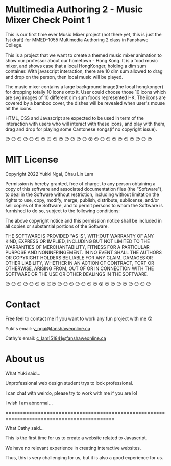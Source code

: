 # Multimedia Authoring 2 - Music Mixer Check Point 1

This is our first time ever Music Mixer project (not there yet, this is just the 1st draft) for MMED-1055 Multimedia Authoring 2 class in Fanshawe College.

This is a project that we want to create a themed music mixer animation to show our professor about our hometown - Hong Kong. It is a food music mixer, and shows case that a local HongKonger, holding a dim sum container. With javascript interaction, there are 10 dim sum allowed to drag and drop on the person, then local music will be played.

The music mixer contains a large background image(the local hongkonger) for dropping totally 10 icons onto it. User could choose those 10 icons which are svg images of 10 different dim sum foods represented HK. The icons are covered by a bamboo cover, the dishes will be revealed when user's mouse hit the icons.

HTML, CSS and Javascript are expected to be used in term of the interaction with users who will interact with these icons, and play with them, drag and drop for playing some Cantonese songs(if no copyright issue).

:no_mouth: :no_mouth: :no_mouth: :no_mouth: :no_mouth: :no_mouth: :no_mouth: :no_mouth: :no_mouth: :no_mouth: :no_mouth: :no_mouth: :no_mouth: :no_mouth:  :kissing_smiling_eyes: :no_mouth: :no_mouth: :no_mouth: :no_mouth: :no_mouth: :no_mouth: :no_mouth: :no_mouth: :no_mouth: :no_mouth:

# MIT License

Copyright 2022 Yukki Ngai, Chau Lin Lam

Permission is hereby granted, free of charge, to any person obtaining a copy of this software and associated documentation files (the "Software"), to deal in the Software without restriction, including without limitation the rights to use, copy, modify, merge, publish, distribute, sublicense, and/or sell copies of the Software, and to permit persons to whom the Software is furnished to do so, subject to the following conditions:

The above copyright notice and this permission notice shall be included in all copies or substantial portions of the Software.

THE SOFTWARE IS PROVIDED "AS IS", WITHOUT WARRANTY OF ANY KIND, EXPRESS OR IMPLIED, INCLUDING BUT NOT LIMITED TO THE WARRANTIES OF MERCHANTABILITY, FITNESS FOR A PARTICULAR PURPOSE AND NONINFRINGEMENT. IN NO EVENT SHALL THE AUTHORS OR COPYRIGHT HOLDERS BE LIABLE FOR ANY CLAIM, DAMAGES OR OTHER LIABILITY, WHETHER IN AN ACTION OF CONTRACT, TORT OR OTHERWISE, ARISING FROM, OUT OF OR IN CONNECTION WITH THE SOFTWARE OR THE USE OR OTHER DEALINGS IN THE SOFTWARE.

:no_mouth: :no_mouth: :no_mouth: :no_mouth: :no_mouth: :no_mouth: :no_mouth: :no_mouth::no_mouth: :no_mouth: :no_mouth: :no_mouth: :no_mouth: :no_mouth: :no_mouth: :no_mouth:  :kissing_smiling_eyes: :no_mouth: :no_mouth: :no_mouth: :no_mouth: :no_mouth: :no_mouth: :no_mouth: :no_mouth:

# Contact

Free feel to contact me if you want to work any fun project with me :kissing_smiling_eyes:

Yuki's email: y_ngai@fanshaweonline.ca

Cathy's email: c_lam151841@fanshaweonline.ca

# About us

What Yuki said...

Unprofessional web design student trys to look professional.

I can chat with weirdo, please try to work with me if you are lol

I wish I am abnormal...

===========================================================================================

What Cathy said...

This is the first time for us to create a website related to Javascript.

We have no relevant experience in creating interactive websites.

Thus, this is very challenging for us, but it is also a good experience for us.
